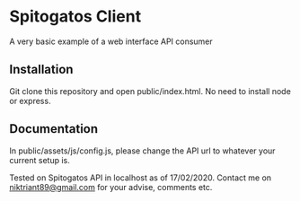 # Spitogatos Client
A very basic example of a web interface API consumer

## Installation
Git clone this repository and open public/index.html.
No need to install node or express.


## Documentation
In public/assets/js/config.js, please change the API url to whatever your current setup is.

Tested on Spitogatos API in localhost as of 17/02/2020.
Contact me on niktriant89@gmail.com for your advise, comments etc.
